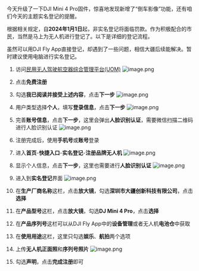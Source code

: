 今天升级了一下DJI Mini 4 Pro固件，惊喜地发现新增了“倒车影像”功能，还有咱们今天的主题实名登记的提醒。

根据相关规定，自**2024年1月1日**起，非实名登记将面临罚款。作为积极配合的市民，当然是马上为无人机进行登记了。以下是详细的登记流程。

虽然可以用DJI Fly App直接登记，却遇到了一些问题，相信大疆后续能解决。暂时建议使用电脑进行实名登记。

1. 访问[民用无人驾驶航空器综合管理平台(UOM)](https://uom.caac.gov.cn/)
![image.png](https://cdn.jsdelivr.net/gh/youyiying/blogs@master/images/814d7fd3208daad02362bd742aed3fb1.png)

2. 点击**免费注册**

3. 勾选**我已阅读并接受上述内容**，点击**下一步**
![image.png](https://cdn.jsdelivr.net/gh/youyiying/blogs@master/images/4817833b793b4b4ede23224cea36d2f4.png)

4. 用户类型选择**个人**，填写**登录信息**，点击**下一步**
![image.png](https://cdn.jsdelivr.net/gh/youyiying/blogs@master/images/fa719287e16da7a0048696677cf8cc21.png)

5. 完善**账号信息**，点击**下一步**，这里会弹出**人脸识别认证**，需要微信扫描二维码进行人脸识别认证
![image.png](https://cdn.jsdelivr.net/gh/youyiying/blogs@master/images/3c41e2f9db267a7f84d552cbaab39f58.png)

6. 注册完成后，使用**手机号**或**账号**登录

7. 进入**首页**-**快捷入口**-**实名登记**-**注册品牌无人机**
![image.png](https://cdn.jsdelivr.net/gh/youyiying/blogs@master/images/b2fc575b2fb4e397511a1dadb1b4b227.png)

8. 显示个人信息，点击**下一步**，这里也需要进行**人脸识别认证**
![image.png](https://cdn.jsdelivr.net/gh/youyiying/blogs@master/images/d3c3123365ec81b97d3ad39732d10cf8.png)

9. 进入到**实名登记**界面
![image.png](https://cdn.jsdelivr.net/gh/youyiying/blogs@master/images/0e03aa627b349c6dc7d47410f999af4c.png)

10. 在**生产厂商名称**这栏，点击**放大镜**，勾选**深圳市大疆创新科技有限公司**，点击**选择**

11. 在**产品型号**这栏，点击**放大镜**，勾选**DJ Mini 4 Pro**，点击**选择**

12. 在**产品序列号**这栏可以从DJI Fly App中的**设备管理**或者无人机**电池仓**中获取

13. 在**使用用途**这栏，这里只勾选**娱乐**、**航拍**两个选项

14. 上传**无人机正面照**和**序列号照片**
![image.png](https://cdn.jsdelivr.net/gh/youyiying/blogs@master/images/0be54572a38dc1923c221fea279d5784.png)

15. 勾选**声明**，点击**完成注册**即可


